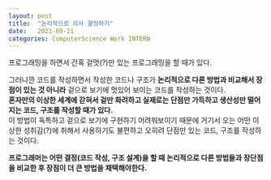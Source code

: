 ```yaml
---
layout: post
title:  "논리적으로 의사 결정하기"
date:   2021-09-21
categories: ComputerScience Work INTERN
---
```

프로그래밍을 하면서 간혹 겉멋(?)만 있는 프로그래밍을 할 때가 있다.      

그러니깐 코드를 작성하면서 작성한 코드나 구조가 **논리적으로 다른 방법과 비교해서 장점이 있는 것 아니라** 겉으로 보기에 멋있어 보이는 코드를 작성하는 것이다.        
**혼자만의 이상한 세계에 갇혀서 겉만 화려하고 실제로는 단점만 가득하고 생산성만 떨어지는 코드, 구조를 작성할 때가 있다.**                       
이 방법이 독특하고 겉으로 보기에 구현하기 어려워보이기 때문에 거기서 오는 어떤 이상한 성취감(?)에 취해서 사용하기도 불편하고 오히려 단점만 있는 코드, 구조를 작성하는 것이다.          

**프로그래머는 어떤 결정(코드 작성, 구조 설계)을 할 때 논리적으로 다른 방법들과 장단점을 비교한 후 장점이 더 큰 방법을 채택해야한다.**      

